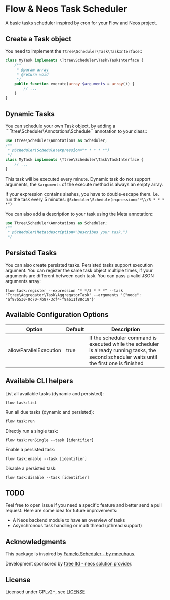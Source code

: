 Flow & Neos Task Scheduler
==========================

A basic tasks scheduler inspired by cron for your Flow and Neos project.

Create a Task object
--------------------

You need to implement the ``Ttree\Scheduler\Task\TaskInterface``::

```php
class MyTask implements \Ttree\Scheduler\Task\TaskInterface {
	/**
	 * @param array
	 * @return void
	 */
	public function execute(array $arguments = array()) {
		// ...
	}
}
```

Dynamic Tasks
-------------

You can schedule your own Task object, by adding a ```Ttree\Scheduler\Annotations\Schedule`` annotation to your class::

```php
use Ttree\Scheduler\Annotations as Scheduler;
/**
 * @Scheduler\Schedule(expression="* * * * *")
 */
class MyTask implements \Ttree\Scheduler\Task\TaskInterface {
	// ...
}
```

This task will be executed every minute. Dynamic task do not support arguments, the ``$arguments`` of the execute method
is always an empty array.

If your expression contains slashes, you have to double-escape them. I.e. run the task every 5 minutes: `@Scheduler\Schedule(expression="*\\/5 * * * *")`

You can also add a description to your task using the Meta annotation::

```php
use Ttree\Scheduler\Annotations as Scheduler;
/**
 * @Scheduler\Meta(description="Describes your task.")
 */
```

Persisted Tasks
---------------

You can also create persisted tasks. Persisted tasks support execution argument. You can register the same task object
multiple times, if your arguments are different between each task. You can pass a valid JSON arguments array:

    flow task:register --expression "* */3 * * *" --task "Ttree\Aggregator\Task\AggregatorTask" --arguments '{"node": "af97b530-0c70-7b87-3cf4-f9a611f88c18"}'

Available Configuration Options
-------------------------------

| Option                 | Default | Description                                                                                                                                   |
|------------------------|---------|-----------------------------------------------------------------------------------------------------------------------------------------------|
| allowParallelExecution | true    | If the scheduler command is executed while the scheduler is already running tasks, the second scheduler waits until the first one is finished |


Available CLI helpers
---------------------

List all available tasks (dynamic and persisted):

    flow task:list

Run all due tasks (dynamic and persisted):

	flow task:run

Directly run a single task:

	flow task:runSingle --task [identifier]

Enable a persisted task:

	flow task:enable --task [identifier]

Disable a persisted task:

	flow task:disable --task [identifier]

TODO
----

Feel free to open issue if you need a specific feature and better send a pull request. Here are some idea for future
improvements:

* A Neos backend module to have an overview of tasks
* Asynchronous task handling or multi thread (pthread support)

Acknowledgments
---------------

This package is inspired by [Famelo.Scheduler - by mneuhaus](https://github.com/mneuhaus/Famelo.Scheduler/).

Development sponsored by [ttree ltd - neos solution provider](http://ttree.ch).

License
-------

Licensed under GPLv2+, see [LICENSE](LICENSE)